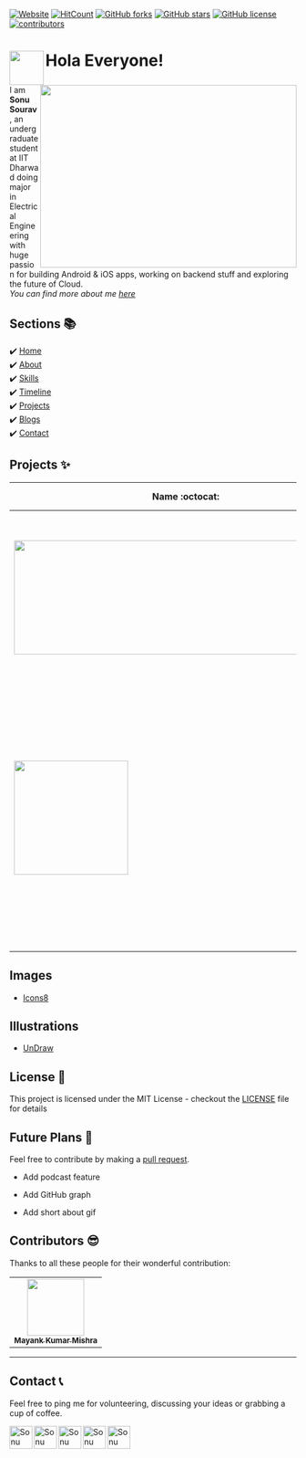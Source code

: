 [![Website](https://img.shields.io/badge/Website-Up-brightgreen)](https://sonusourav.github.io/) 
[![HitCount](http://hits.dwyl.com/sonusourav/sonusouravgithubio.svg)](http://hits.dwyl.com/sonusourav/sonusouravgithubio)
[![GitHub forks](https://img.shields.io/github/forks/sonusourav/sonusourav.github.io?label=Forks)](https://github.com/sonusourav/sonusourav.github.io/network)                                                                                                                                           [![GitHub stars](https://img.shields.io/github/stars/sonusourav/sonusourav.github.io?label=Stars)](https://github.com/sonusourav/sonusourav.github.io/stargazers)                                                                                                                                                       [![GitHub license](https://img.shields.io/github/license/sonusourav/sonusourav.github.io?color=red)](https://github.com/sonusourav/sonusourav.github.io/blob/master/LICENSE)                                                                                                                                                        [![contributors](https://img.shields.io/badge/contributors-2-orange)](https://img.shields.io/badge/contributors-2-orange) 

# Hola Everyone!  <img src="https://user-images.githubusercontent.com/34706326/87240698-80b8dc00-c439-11ea-886c-747fb2f74952.gif" align = left width="60" height="60"> <img src="https://user-images.githubusercontent.com/34706326/87228193-1febbe00-c3bd-11ea-9e73-7b094fda02b2.png" align=right width="450" height="320">

I am **Sonu Sourav**, an undergraduate student at IIT Dharwad doing major in Electrical Engineering with huge passion for building Android & iOS apps, working on backend stuff and exploring the future of Cloud. \
_You can find more about me [here](https://sonusourav.github.io/)_

## Sections 📚
✔️ [Home](https://sonusourav.github.io/index.html)\
✔️ [About](https://sonusourav.github.io/index.html#about-section)\
✔️ [Skills](https://sonusourav.github.io/index.html#skills-section)\
✔️ [Timeline](https://sonusourav.github.io/index.html#timeline-section)\
✔️ [Projects](https://sonusourav.github.io/index.html#projects-section)\
✔️ [Blogs](https://sonusourav.github.io/index.html#blog-section)\
✔️ [Contact](https://sonusourav.github.io/index.html#contact-section)

## Projects ✨   
|      Name :octocat:   |     Description :pencil:   |
|--------------------------|----------------------------|
| <a href="https://github.com/sonusourav/instigo"><img src="https://sonusourav.github.io/images/InstiGo_cover.jpg" align="left" width="600" height="200"/> </a> | InstiGo is an android app for the students and faculties of IIT Dharwad that provide a one stop solution for matters related to mess, academia and hostel.  |
| <a href="https://github.com/kiwix/kiwix-android"><img src="https://raw.githubusercontent.com/kiwix/kiwix-android/develop/Kiwix_icon_transparent_512x512.png" width="200" height="200"/> </a> |Kiwix is an offline reader for Web content. One of its main purpose is to make Wikipedia available offline. This is done by reading the content of a file in the ZIM format, a highly compressed open format with additional meta-data.|

## Images
- [Icons8](https://icons8.com/)

## Illustrations
- [UnDraw](https://undraw.co/illustrations)

## License 📄

This project is licensed under the MIT License - checkout the [LICENSE](./LICENSE) file for details

## Future Plans 👷
Feel free to contribute by making a [pull request](https://github.com/sonusourav/sonusourav.github.io).

- Add podcast feature

- Add GitHub graph

- Add short about gif


## Contributors 😎 

Thanks to all these people for their wonderful contribution:

<table>
  <tr>
    <td align="center"><a href="https://github.com/mayank-1-2"><img src="https://mayank-1-2.github.io/portfolio/index_files/leftimage-dark.jpg" width="100px;" alt=""/><br /><sub><b>Mayank Kumar Mishra</b></sub></a></td>
  </tr>

</table>

---

## Contact 📞 
Feel free to ping me for volunteering, discussing your ideas or grabbing a cup of coffee.

  <a href="https://in.linkedin.com/in/sonusourav"><img align="left" alt="Sonu Sourav| Linkedin" width="40px" src="https://github.com/sonusourav/sonusourav.github.io/blob/master/images/social/linkedin_icon.png" /></a>
 
  <a href="https://github.com/sonusourav"><img align="left" alt="Sonu Sourav| GitHub" width="40px" src="https://github.com/sonusourav/sonusourav.github.io/blob/master/images/social/github_icon.png" /></a>
  
   <a href="mailto:sonusouravdx001@gmail.com"><img align="left" alt="Sonu Sourav| Email" width="40px" src="https://github.com/sonusourav/sonusourav.github.io/blob/master/images/social/email_icon.png" /></a>

 
  <a href="https://www.facebook.com/sonusouravdx"><img align="left" alt="Sonu Sourav| Facebook" width="40px" src="https://github.com/sonusourav/sonusourav.github.io/blob/master/images/social/facebook_icon.png" /></a>
  
   <a href="https://twitter.com/sonusouravdx"><img align="left" alt="Sonu Sourav| Twitter" width="40px" src="https://github.com/sonusourav/sonusourav.github.io/blob/master/images/social/twitter_icon.png" /></a>

